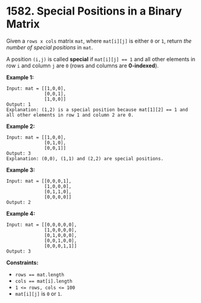 # 1582. Special Positions in a Binary Matrix

Given a `rows x cols` matrix `mat`, where `mat[i][j]` is either `0` or
`1`, return _the number of special positions_ in `mat`.

A position `(i,j)` is called __special__ if `mat[i][j] == 1` and all
other elements in row `i` and column `j` are `0` (rows and columns are
__0-indexed__).

__Example 1:__

```
Input: mat = [[1,0,0],
              [0,0,1],
              [1,0,0]]
Output: 1
Explanation: (1,2) is a special position because mat[1][2] == 1 and all other elements in row 1 and column 2 are 0.
```

__Example 2:__

```
Input: mat = [[1,0,0],
              [0,1,0],
              [0,0,1]]
Output: 3
Explanation: (0,0), (1,1) and (2,2) are special positions. 
```

__Example 3:__

```
Input: mat = [[0,0,0,1],
              [1,0,0,0],
              [0,1,1,0],
              [0,0,0,0]]
Output: 2
```

__Example 4:__

```
Input: mat = [[0,0,0,0,0],
              [1,0,0,0,0],
              [0,1,0,0,0],
              [0,0,1,0,0],
              [0,0,0,1,1]]
Output: 3
```

__Constraints:__

* `rows == mat.length`
* `cols == mat[i].length`
* `1 <= rows, cols <= 100`
* `mat[i][j]` is `0` or `1`.
